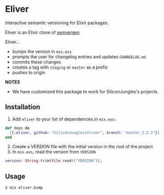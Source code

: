 # Eliver

Interactive semantic versioning for Elixir packages.

Eliver is an Elixir clone of [semvergen](https://github.com/brendon9x/semvergen)

Eliver...
* bumps the version in `mix.exs`
* prompts the user for changelog entries and updates `CHANGELOG.md`
* commits these changes
* creates a tag with `staging` or `master` as a prefix
* pushes to origin

**NOTES**

- We have customized this package to work for SiliconJungles's projects.

## Installation

  1. Add `eliver` to your list of dependencies in `mix.exs`:

```elixir
def deps do
  [{:eliver, github: "SiliconJungles/eliver", branch: "master_2.2.2"}]
end
```

  2. Create a VERSION file with the initial version in the root of the project
  3. In `mix.exs`, read the version from `VERSION`

```elixir
version: String.trim(File.read!("VERSION")),
```

## Usage

```bash
$ mix eliver.bump
```
